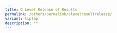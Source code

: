 ```yaml
---
title: O Level Release of Results
permalink: /others/permalink/olevelresultrelease/
variant: tiptap
description: ""
---
```

